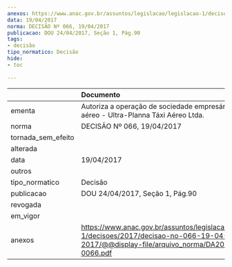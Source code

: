 ```yaml
---
anexos: https://www.anac.gov.br/assuntos/legislacao/legislacao-1/decisoes/2017/decisao-no-066-19-04-2017/@@display-file/arquivo_norma/DA2017-0066.pdf
data: 19/04/2017
norma: DECISÃO Nº 066, 19/04/2017
publicacao: DOU 24/04/2017, Seção 1, Pág.90
tags:
- decisão
tipo_normatico: Decisão
hide: 
- toc 
 
---
```


|                    | Documento                                                                                                                                     |
|:-------------------|:----------------------------------------------------------------------------------------------------------------------------------------------|
| ementa             | Autoriza a operação de sociedade empresária de táxi aéreo - Ultra-Planna Táxi Aéreo Ltda.                                                     |
| norma              | DECISÃO Nº 066, 19/04/2017                                                                                                                    |
| tornada_sem_efeito |                                                                                                                                               |
| alterada           |                                                                                                                                               |
| data               | 19/04/2017                                                                                                                                    |
| outros             |                                                                                                                                               |
| tipo_normatico     | Decisão                                                                                                                                       |
| publicacao         | DOU 24/04/2017, Seção 1, Pág.90                                                                                                               |
| revogada           |                                                                                                                                               |
| em_vigor           |                                                                                                                                               |
| anexos             | https://www.anac.gov.br/assuntos/legislacao/legislacao-1/decisoes/2017/decisao-no-066-19-04-2017/@@display-file/arquivo_norma/DA2017-0066.pdf |
